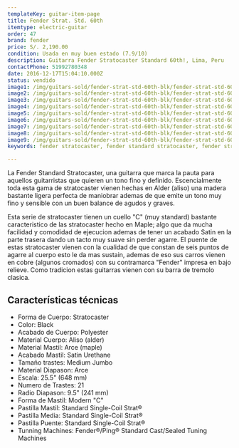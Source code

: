 ```yaml
---
templateKey: guitar-item-page
title: Fender Strat. Std. 60th
itemtype: electric-guitar
order: 47
brand: fender
price: S/. 2,190.00
condition: Usada en muy buen estado (7.9/10)
description: Guitarra Fender Stratocaster Standard 60th!, Lima, Peru
contactPhone: 51992780348
date: 2016-12-17T15:04:10.000Z
status: vendido
image1: /img/guitars-sold/fender-strat-std-60th-blk/fender-strat-std-60th-blk-01-sold.jpg
image2: /img/guitars-sold/fender-strat-std-60th-blk/fender-strat-std-60th-blk-02-sold.jpg
image3: /img/guitars-sold/fender-strat-std-60th-blk/fender-strat-std-60th-blk-03-sold.jpg
image4: /img/guitars-sold/fender-strat-std-60th-blk/fender-strat-std-60th-blk-04-sold.jpg
image5: /img/guitars-sold/fender-strat-std-60th-blk/fender-strat-std-60th-blk-05-sold.jpg
image6: /img/guitars-sold/fender-strat-std-60th-blk/fender-strat-std-60th-blk-06-sold.jpg
image7: /img/guitars-sold/fender-strat-std-60th-blk/fender-strat-std-60th-blk-07-sold.jpg
image8: /img/guitars-sold/fender-strat-std-60th-blk/fender-strat-std-60th-blk-08-sold.jpg
image9: /img/guitars-sold/fender-strat-std-60th-blk/fender-strat-std-60th-blk-09-sold.jpg
keywords: fender stratocaster, fender standard stratocaster, fender stratocaster 60th, fender stratocaster 60th

---
```

La Fender Standard Stratocaster, una guitarra que marca la pauta para aquellos guitarristas que quieren un tono fino y definido. Escencialmente toda esta gama de stratocaster vienen hechas en Alder (aliso) una madera bastante ligera perfecta de maniobrar ademas de que emite un tono muy fino y sensible con un buen balance de agudos y graves.

Esta serie de stratocaster tienen un cuello "C" (muy standard) bastante caracteristico de las stratocaster hecho en Maple; algo que da mucha facilidad y comodidad de ejecucion ademas de tener un acabado Satin en la parte trasera dando un tacto muy suave sin perder agarre. El puente de estas stratocaster vienen con la cualidad de que constan de seis puntos de agarre al cuerpo esto le da mas sustain, ademas de eso sus carros vienen en cobre (algunos cromados) con su contramarca "Fender" impresa en bajo relieve. Como tradicion estas guitarras vienen con su barra de tremolo clasica.

## Características técnicas

* Forma de Cuerpo: Stratocaster
* Color: Black
* Acabado de Cuerpo: Polyester
* Material Cuerpo: Aliso (alder)
* Material Mastil: Arce (maple)
* Acabado Mastil: Satin Urethane
* Tamaño trastes: Medium Jumbo
* Material Diapason: Arce
* Escala: 25.5" (648 mm)
* Numero de Trastes: 21
* Radio Diapason: 9.5" (241 mm)
* Forma de Mastil: Modern "C"
* Pastilla Mastil: Standard Single-Coil Strat®
* Pastilla Media: Standard Single-Coil Strat®
* Pastilla Puente: Standard Single-Coil Strat®
* Tunning Machines: Fender®/Ping® Standard Cast/Sealed Tuning Machines